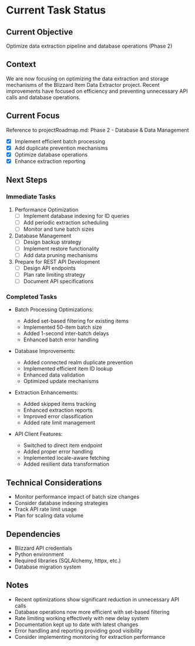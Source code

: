 # Current Task Status

## Current Objective

Optimize data extraction pipeline and database operations (Phase 2)

## Context

We are now focusing on optimizing the data extraction and storage mechanisms of the Blizzard Item Data Extractor project. Recent improvements have focused on efficiency and preventing unnecessary API calls and database operations.

## Current Focus

Reference to projectRoadmap.md: Phase 2 - Database & Data Management

- [x] Implement efficient batch processing
- [x] Add duplicate prevention mechanisms
- [x] Optimize database operations
- [x] Enhance extraction reporting

## Next Steps

### Immediate Tasks

1. Performance Optimization
   - [ ] Implement database indexing for ID queries
   - [ ] Add periodic extraction scheduling
   - [ ] Monitor and tune batch sizes

2. Database Management
   - [ ] Design backup strategy
   - [ ] Implement restore functionality
   - [ ] Add data pruning mechanisms

3. Prepare for REST API Development
   - [ ] Design API endpoints
   - [ ] Plan rate limiting strategy
   - [ ] Document API specifications

### Completed Tasks

- Batch Processing Optimizations:
  - Added set-based filtering for existing items
  - Implemented 50-item batch size
  - Added 1-second inter-batch delays
  - Enhanced batch error handling
  
- Database Improvements:
  - Added connected realm duplicate prevention
  - Implemented efficient item ID lookup
  - Enhanced data validation
  - Optimized update mechanisms

- Extraction Enhancements:
  - Added skipped items tracking
  - Enhanced extraction reports
  - Improved error classification
  - Added rate limit management

- API Client Features:
  - Switched to direct item endpoint
  - Added proper error handling
  - Implemented locale-aware fetching
  - Added resilient data transformation

## Technical Considerations

- Monitor performance impact of batch size changes
- Consider database indexing strategies
- Track API rate limit usage
- Plan for scaling data volume

## Dependencies

- Blizzard API credentials
- Python environment
- Required libraries (SQLAlchemy, httpx, etc.)
- Database migration system

## Notes

- Recent optimizations show significant reduction in unnecessary API calls
- Database operations now more efficient with set-based filtering
- Rate limiting working effectively with new delay system
- Documentation kept up to date with latest changes
- Error handling and reporting providing good visibility
- Consider implementing monitoring for extraction performance
